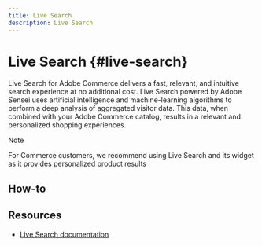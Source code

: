 ```yaml
---
title: Live Search
description: Live Search
---
```


# Live Search {#live-search}

Live Search for Adobe Commerce delivers a fast, relevant, and intuitive search experience at no additional cost. Live Search powered by Adobe Sensei uses artificial intelligence and machine-learning algorithms to perform a deep analysis of aggregated visitor data. This data, when combined with your Adobe Commerce catalog, results in a relevant and personalized shopping experiences.

>[!NOTE]
>
> For Commerce customers, we recommend using Live Search and its widget as it provides personalized product results

## How-to




## Resources
* [Live Search documentation](https://experienceleague.adobe.com/docs/commerce-merchant-services/live-search/guide-overview.html?lang=en)
